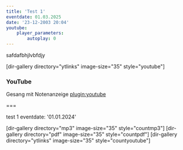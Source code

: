 ```yaml
---
title: 'Test 1'
eventdate: 01.03.2025
date: '23-12-2003 20:04'
youtube:
    player_parameters:
        autoplay: 0
---
```


safdafbhjlvbfdjy

[dir-gallery directory="ytlinks" image-size="35" style="youtube"]

### <i class="fa fa-youtube"></i>YouTube

Gesang mit Notenanzeige
[plugin:youtube](https://www.youtube.com/watch?v=Bnb3YYU-3uI)



===

test 1
eventdate: '01.01.2024'

[dir-gallery directory="mp3" image-size="35" style="countmp3"]
[dir-gallery directory="pdf" image-size="35" style="countpdf"]
[dir-gallery directory="ytlinks" image-size="35" style="countyoutube"]
